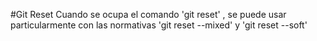 #Git Reset
Cuando se ocupa el comando 'git reset' , se puede usar particularmente con las normativas 'git reset --mixed' y 'git reset --soft'
